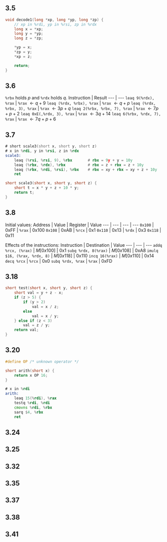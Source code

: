 ## 3.5
```c
void decode1(long *xp, long *yp, long *zp) {
    // xp in %rdi, yp in %rsi, zp in %rdx
    long x = *xp;
    long y = *yp;
    long z = *zp;

    *yp = x;
    *zp = y;
    *xp = z;

    return;
}
```
## 3.6
`%rbx` holds $p$ and `%rdx` holds $q$.
Instruction | Result
--- | ---
`leaq 9(%rdx), %rax` | `%rax` $\leftarrow q + 9$
`leaq (%rdx, %rbx), %rax` | `%rax` $\leftarrow q + p$
`leaq (%rdx, %rbx, 3), %rax` | `%rax` $\leftarrow 3p + q$
`leaq 2(%rbx, %rbx, 7), %rax` | `%rax` $\leftarrow 7p + p + 2$
`leaq 0xE(,%rdx, 3), %rax` | `%rax` $\leftarrow 3q + 14$
`leaq 6(%rbx, %rdx, 7), %rax` | `%rax` $\leftarrow 7q + p + 6$
## 3.7
```asm
# short scale3(short x, short y, short z)
# x in %rdi, y in %rsi, z in %rdx
scale3:
    leaq (%rsi, %rsi, 9), %rbx       # rbx = 9y + y = 10y
    leaq (%rbx, %rdx), %rbx          # rbx = z + rbx = z + 10y
    leaq (%rbx, %rdi, %rsi), %rbx    # rbx = xy + rbx = xy + z + 10y
    ret
```
```c
short scale3(short x, short y, short z) {
    short t = x * y + z + 10 * y;
    return t;
}
```
## 3.8
Initial values:
Address | Value | Register | Value
--- | --- | --- | ---
`0x100` | 0xFF | `%rax` | 0x100
`0x108` | 0xAB | `%rcx` | 0x1
`0x110` | 0x13 | `%rdx` | 0x3
`0x118` | 0x11

Effects of the instructions:
Instruction | Destination | Value
--- | --- | ---
`addq %rcx, (%rax)` | $M[0x100]$ | 0x1
`subq %rdx, 8(%rax)` | $M[0x108]$ | 0xA8
`imulq $16, (%rax, %rdx, 8)` | $M[0x118]$ | 0x110
`incq 16(%rax)` | $M[0x110]$ | 0x14
`decq %rcx` | `%rcx` | 0x0
`subq %rdx, %rax` | `%rax` | 0xFD
## 3.18
```c
short test(short x, short y, short z) {
    short val = y + z - x;
    if (z > 5) {
        if (y > 2)
            val = x / z;
        else
            val = x / y;
    } else if (z < 3)
        val = z / y;
    return val;
}
```
## 3.20
```c
#define OP /* unknown operator */

short arith(short x) {
    return x OP 16;
}
```
```asm
# x in %rdi
arith:
    leaq 15(%rdi), %rax
    testq %rdi, %rdi
    cmovns %rdi, %rbx
    sarq $4, %rbx
    ret
```
## 3.24
## 3.25
## 3.32
## 3.35
## 3.37
## 3.38
## 3.41